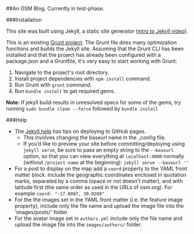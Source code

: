 ##An OSM Blog. Currently in test-phase.

###Installation

This site was built using Jekyll, a static site generator ([intro to Jekyll video](https://www.youtube.com/watch?v=O7NBEFmA7yA)).

This is an existing [Grunt project](http://gruntjs.com/getting-started). The Grunt file does many optimization functions and builds the Jekyll site. Assuming that the Grunt CLI has been installed and that the project has already been configured with a package.json and a Gruntfile, it's very easy to start working with Grunt:

1. Navigate to the project's root directory.
2. Install project dependencies with `npm install` command.
3. Run Grunt with `grunt` command.
4. Run `bundle install` to get required gems.

**Note:** If jekyll build results in unresolved specs for some of the gems, try running `sudo bundle clean --force` followed by `bundle install`

###Help
- The [Jekyll help](https://jekyllrb.com/docs/github-pages/) has tips on deploying to GitHub pages.
   - This involves changing the baseurl name in the \_config file.
   - If you’d like to preview your site before committing/deploying using `jekyll serve`, be sure to pass an empty string to the `--baseurl` option, so that you can view everything at `localhost:4000` normally (without `/project-name` at the beginning): `jekyll serve --baseurl ''`
- For a post to display on the map add a `coord` property to the YAML front matter block. Include the geographic coordinates enclosed in quotation marks, separated by a comma (space or not doesn't matter), and with latitude first (the same order as used in the URLs of osm.org). For example `coord: "-17.8087, 30.9289"`
- For the the images set in the YAML front matter (i.e. the feature image property), include only the file name and upload the image file into the 'images/posts/' folder.
- For the avatar image set in `authors.yml` include only the file name and upload the image file into the `images/authors/` folder.
